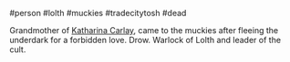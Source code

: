 #person #lolth #muckies #tradecitytosh #dead 

Grandmother of [Katharina Carlay](obsidian://open?vault=World%20Wiki&file=Confederation%20of%20Cernia%2FTradecity%20Tosh%2FMuckies%2FP_Katharina%20Carlay), came to the muckies after fleeing the underdark for a forbidden love. Drow. Warlock of Lolth and leader of the cult. 